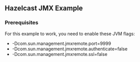 ## Hazelcast JMX Example

### Prerequisites
 
For this example to work, you need to enable these JVM flags:

* -Dcom.sun.management.jmxremote.port=9999 
* -Dcom.sun.management.jmxremote.authenticate=false 
* -Dcom.sun.management.jmxremote.ssl=false
